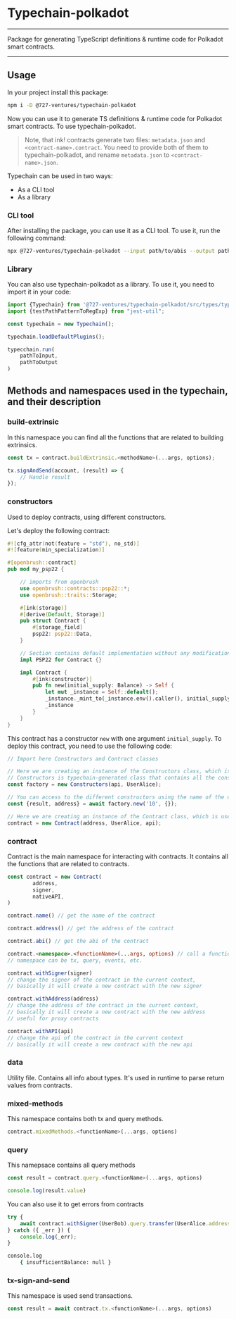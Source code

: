 # Typechain-polkadot

---

Package for generating TypeScript definitions & runtime code for Polkadot smart contracts.

---

## Usage

In your project install this package:

```bash
npm i -D @727-ventures/typechain-polkadot
```

Now you can use it to generate TS definitions & runtime code for Polkadot smart contracts. To use typechain-polkadot.

> Note, that ink! contracts generate two files: `metadata.json` and `<contract-name>.contract`. You need to provide both of them to typechain-polkadot, and rename `metadata.json` to `<contract-name>.json`.

Typechain can be used in two ways:

- As a CLI tool
- As a library

### CLI tool

After installing the package, you can use it as a CLI tool. To use it, run the following command:

```bash
npx @727-ventures/typechain-polkadot --input path/to/abis --output path/to/output
```

### Library

You can also use typechain-polkadot as a library. To use it, you need to import it in your code:

```typescript
import {Typechain} from '@727-ventures/typechain-polkadot/src/types/typechain';
import {testPathPatternToRegExp} from "jest-util";

const typechain = new Typechain();

typechain.loadDefaultPlugins();

typecchain.run(
	pathToInput,
	pathToOutput
)
```

## Methods and namespaces used in the typechain, and their description

### build-extrinsic

In this namespace you can find all the functions that are related to building extrinsics.

```typescript
const tx = contract.buildExtrinsic.<methodName>(...args, options);

tx.signAndSend(account, (result) => {
	// Handle result
});
```

### constructors
Used to deploy contracts, using different constructors.

Let's deploy the following contract:
```rust
#![cfg_attr(not(feature = "std"), no_std)]
#![feature(min_specialization)]

#[openbrush::contract]
pub mod my_psp22 {

    // imports from openbrush
	use openbrush::contracts::psp22::*;
	use openbrush::traits::Storage;

    #[ink(storage)]
    #[derive(Default, Storage)]
    pub struct Contract {
    	#[storage_field]
		psp22: psp22::Data,
    }

    // Section contains default implementation without any modifications
	impl PSP22 for Contract {}

    impl Contract {
        #[ink(constructor)]
        pub fn new(initial_supply: Balance) -> Self {
            let mut _instance = Self::default();
			_instance._mint_to(_instance.env().caller(), initial_supply).expect("Should mint");
			_instance
        }
    }
}
```
This contract has a constructor `new` with one argument `initial_supply`.
To deploy this contract, you need to use the following code:
```typescript
// Import here Constructors and Contract classes

// Here we are creating an instance of the Constructors class, which is used to deploy contracts,
// Constructors is typechain-generated class that contains all the constructors of the contract
const factory = new Constructors(api, UserAlice);

// You can access to the different constructors using the name of the constructor, here we will use "new"
const {result, address} = await factory.new('10', {});

// Here we are creating an instance of the Contract class, which is used to interact with the deployed contract
contract = new Contract(address, UserAlice, api);
```

### contract

Contract is the main namespace for interacting with contracts. It contains all the functions that are related to contracts.

```typescript
const contract = new Contract(
		address,
		signer,
		nativeAPI,
)

contract.name() // get the name of the contract

contract.address() // get the address of the contract

contract.abi() // get the abi of the contract

contract.<namespace>.<functionName>(...args, options) // call a function from a namespace
// namespace can be tx, query, events, etc.

contract.withSigner(signer)
// change the signer of the contract in the current context,
// basically it will create a new contract with the new signer

contract.withAddress(address)
// change the address of the contract in the current context,
// basically it will create a new contract with the new address
// useful for proxy contracts

contract.withAPI(api)
// change the api of the contract in the current context
// basically it will create a new contract with the new api

```

### data
Utility file. Contains all info about types. It's used in runtime to parse return values from contracts.

### mixed-methods
This namespace contains both tx and query methods.

```typescript
contract.mixedMethods.<functionName>(...args, options)
```

### query
This namepsace contains all query methods

```typescript
const result = contract.query.<functionName>(...args, options)

console.log(result.value)
```

You can also use it to get errors from contracts

```typescript
try {
	await contract.withSigner(UserBob).query.transfer(UserAlice.address, '10', []);
} catch ({ _err }) {
	console.log(_err);
}
```
```bash
console.log
	{ insufficientBalance: null }
```

### tx-sign-and-send

This namespace is used send transactions.

```typescript
const result = await contract.tx.<functionName>(...args, options)
```